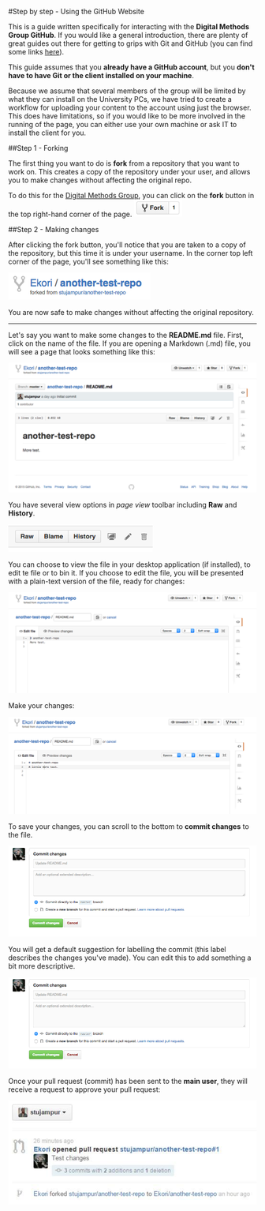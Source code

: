 #Step by step - Using the GitHub Website

This is a guide written specifically for interacting with the **Digital Methods Group GitHub**. If you would like a general introduction, there are plenty of great guides out there for getting to grips with Git and GitHub (you can find some links [here](/Getting_started.md)). 

This guide assumes that you **already have a GitHub account**, but you **don't have to have Git or the client installed on your machine**. 

Because we assume that several members of the group will be limited by what they can install on the University PCs, we have tried to create a workflow for uploading your content to the account using just the browser. This does have limitations, so if you would like to be more involved in the running of the page, you can either use your own machine or ask IT to install the client for you.


##Step 1 - Forking

The first thing you want to do is **fork** from a repository that you want to work on. This creates a copy of the repository under your user, and allows you to make changes without affecting the original repo.

To do this for the [Digital Methods Group](https://github.com/Ekori/digital-methods-group), you can click on the **fork** button in the top right-hand corner of the page. ![alt text](https://github.com/Ekori/digital-methods-group/blob/master/_images/Fork.png?raw=true "Fork")

##Step 2 - Making changes

After clicking the fork button, you'll notice that you are taken to a copy of the repository, but this time it is under your username. In the corner top left corner of the page, you'll see something like this: 

![alt text](https://github.com/Ekori/digital-methods-group/blob/master/_images/Test_fork.png?raw=true "Duplicated repository")

You are now safe to make changes without affecting the original repository.

---

Let's say you want to make some changes to the **README.md** file. First, click on the name of the file. If you are opening a Markdown (.md) file, you will see a page that looks something like this:

![alt text](https://github.com/Ekori/digital-methods-group/blob/master/_images/Test_page.png?raw=true "File view")

You have several view options in *page view* toolbar including **Raw** and **History**.

![alt text](https://github.com/Ekori/digital-methods-group/blob/master/_images/Toolbar.png?raw=true "File view") 
 
You can choose to view the file in your desktop application (if installed), to edit te file or to bin it. If you choose to edit the file, you will be presented with a plain-text version of the file, ready for changes: 

![alt text](https://github.com/Ekori/digital-methods-group/blob/master/_images/Edit.png?raw=true "File view") 

Make your changes: 

![alt text](https://github.com/Ekori/digital-methods-group/blob/master/_images/Edit2.png?raw=true "File view") 

To save your changes, you can scroll to the bottom to **commit changes** to the file.

![alt text](https://github.com/Ekori/digital-methods-group/blob/master/_images/Commit.png?raw=true "File view") 

You will get a default suggestion for labelling the commit (this label describes the changes you've made). You can edit this to add something a bit more descriptive.

![alt text](https://github.com/Ekori/digital-methods-group/blob/master/_images/Commit.png?raw=true "File view") 

Once your pull request (commit) has been sent to the **main user**, they will receive a request to approve your pull request:

![alt text](https://github.com/Ekori/digital-methods-group/blob/master/_images/Pull_request.png?raw=true "File view")
